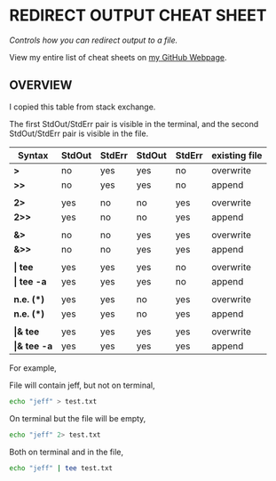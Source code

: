 # REDIRECT OUTPUT CHEAT SHEET

_Controls how you can redirect output to a file._

View my entire list of cheat sheets on
[my GitHub Webpage](https://jeffdecola.github.io/my-cheat-sheets/).

## OVERVIEW

I copied this table from stack exchange.

The first StdOut/StdErr pair is visible in the terminal, and the
second StdOut/StdErr pair is visible in the file.

|    Syntax     |  StdOut  |  StdErr  |  StdOut  |  StdErr  | existing file |
|---------------|----------|----------|----------|----------|---------------|
|     **>**     |    no    |   yes    |   yes    |    no    |  overwrite    |
|     **>>**    |    no    |   yes    |   yes    |    no    |   append      |
|               |          |          |          |          |               |
|    **2>**     |   yes    |    no    |    no    |   yes    |  overwrite    |
|    **2>>**    |   yes    |    no    |    no    |   yes    |   append      |
|               |          |          |          |          |               |
|    **&>**     |    no    |    no    |   yes    |   yes    |  overwrite    |
|    **&>>**    |    no    |    no    |   yes    |   yes    |   append      |
|               |          |          |          |          |               |
|  **\| tee**    |   yes    |   yes    |   yes    |    no    |  overwrite    |
|  **\| tee -a** |   yes    |   yes    |   yes    |    no    |   append      |
|               |          |          |          |          |               |
|  **n.e. (*)** |   yes    |   yes    |    no    |   yes    |  overwrite    |
|  **n.e. (*)** |   yes    |   yes    |    no    |   yes    |   append      |
|               |          |          |          |          |               |
| **\|& tee**    |   yes    |   yes    |   yes    |   yes    |  overwrite    |
| **\|& tee -a** |   yes    |   yes    |   yes    |   yes    |   append      |

For example,

File will contain jeff, but not on terminal,

```bash
echo "jeff" > test.txt
```

On terminal but the file will be empty,

```bash
echo "jeff" 2> test.txt
```

Both on terminal and in the file,

```bash
echo "jeff" | tee test.txt
```

